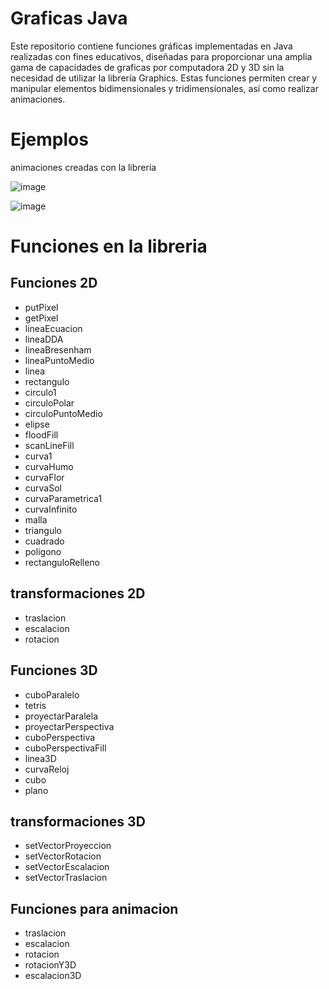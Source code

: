 # Graficas Java
Este repositorio contiene funciones gráficas implementadas en Java realizadas con fines educativos, diseñadas para proporcionar una amplia gama de capacidades de graficas por computadora 2D y 3D sin la necesidad de utilizar la librería Graphics.
Estas funciones permiten crear y manipular elementos bidimensionales y tridimensionales, así como realizar animaciones.

# Ejemplos
animaciones creadas con la libreria

![image](https://github.com/KevinGrajeda/graficasJava/assets/60023139/c8100870-f2fc-41dc-9709-bd242a78722a)

![image](https://github.com/KevinGrajeda/graficasJava/assets/60023139/5f35272e-ec59-4665-b1bf-cdc0834af0fc)

# Funciones en la libreria
## Funciones 2D
- putPixel
- getPixel
- lineaEcuacion
- lineaDDA
- lineaBresenham
- lineaPuntoMedio
- linea
- rectangulo
- circulo1
- circuloPolar
- circuloPuntoMedio
- elipse
- floodFill
- scanLineFill
- curva1
- curvaHumo
- curvaFlor
- curvaSol
- curvaParametrica1
- curvaInfinito
- malla
- triangulo
- cuadrado
- poligono
- rectanguloRelleno

## transformaciones 2D
- traslacion
- escalacion
- rotacion

## Funciones 3D
- cuboParalelo
- tetris
- proyectarParalela
- proyectarPerspectiva
- cuboPerspectiva
- cuboPerspectivaFill
- linea3D
- curvaReloj
- cubo
- plano

## transformaciones 3D
- setVectorProyeccion
- setVectorRotacion
- setVectorEscalacion
- setVectorTraslacion

## Funciones para animacion
- traslacion
- escalacion
- rotacion
- rotacionY3D
- escalacion3D
